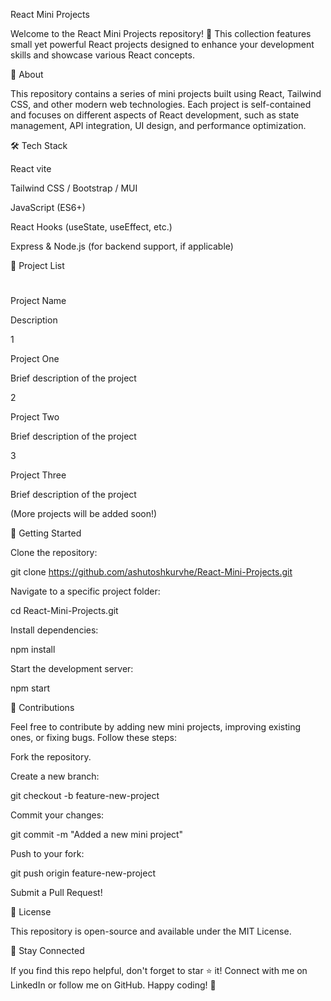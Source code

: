 React Mini Projects

Welcome to the React Mini Projects repository! 🚀 This collection features small yet powerful React projects designed to enhance your development skills and showcase various React concepts.

📌 About

This repository contains a series of mini projects built using React, Tailwind CSS, and other modern web technologies. Each project is self-contained and focuses on different aspects of React development, such as state management, API integration, UI design, and performance optimization.

🛠 Tech Stack

React vite

Tailwind CSS / Bootstrap / MUI

JavaScript (ES6+)

React Hooks (useState, useEffect, etc.)

Express & Node.js (for backend support, if applicable)

📂 Project List

#

Project Name

Description

1

Project One

Brief description of the project

2

Project Two

Brief description of the project

3

Project Three

Brief description of the project

(More projects will be added soon!)

🚀 Getting Started

Clone the repository:

git clone https://github.com/ashutoshkurvhe/React-Mini-Projects.git

Navigate to a specific project folder:

cd React-Mini-Projects.git

Install dependencies:

npm install

Start the development server:

npm start

🤝 Contributions

Feel free to contribute by adding new mini projects, improving existing ones, or fixing bugs. Follow these steps:

Fork the repository.

Create a new branch:

git checkout -b feature-new-project

Commit your changes:

git commit -m "Added a new mini project"

Push to your fork:

git push origin feature-new-project

Submit a Pull Request!

📜 License

This repository is open-source and available under the MIT License.

🌟 Stay Connected

If you find this repo helpful, don't forget to star ⭐ it! Connect with me on LinkedIn or follow me on GitHub. Happy coding! 🚀
